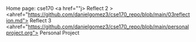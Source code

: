 Home page: cse170
<a href=""j> Reflect 2 </a> >  
<ahref="https://github.com/danielgomez3/cse170_repo/blob/main/03reflection.md"> Reflect 3</a>  
<ahref="https://github.com/danielgomez3/cse170_repo/blob/main/personalproject.org"> Personal Project </a>  
